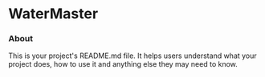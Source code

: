 WaterMaster
===========

### About

This is your project's README.md file. It helps users understand what your
project does, how to use it and anything else they may need to know.